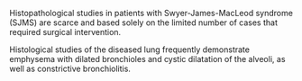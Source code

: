 Histopathological studies in patients with Swyer-James-MacLeod syndrome (SJMS) are scarce and based solely on the limited number of cases that required surgical intervention.

Histological studies of the diseased lung frequently demonstrate emphysema with dilated bronchioles and cystic dilatation of the alveoli, as well as constrictive bronchiolitis.
